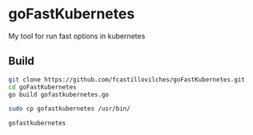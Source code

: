 # goFastKubernetes
My tool for run fast options in kubernetes

## Build

```bash
git clone https://github.com/fcastillovilches/goFastKubernetes.git
cd goFastKubernetes
go build gofastkubernetes.go

sudo cp gofastkubernetes /usr/bin/

gofastkubernetes
```
